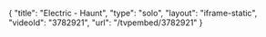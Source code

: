 {
    "title": "Electric - Haunt",
    "type": "solo",
    "layout": "iframe-static",
    "videoId": "3782921",
    "url": "\/tvpembed\/3782921"
}